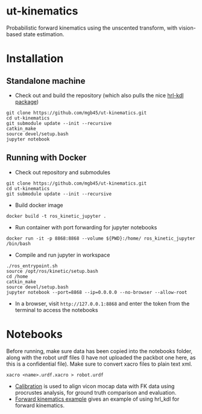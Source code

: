 # ut-kinematics
Probabilistic forward kinematics using the unscented transform, with vision-based state estimation. 


# Installation

## Standalone machine

- Check out and build the repository (which also pulls the nice [hrl-kdl package](https://github.com/gt-ros-pkg/hrl-kdl))

```
git clone https://github.com/mgb45/ut-kinematics.git
cd ut-kinematics
git submodule update --init --recursive
catkin_make
source devel/setup.bash
jupyter notebook
```

## Running with Docker 

- Check out repository and submodules
```
git clone https://github.com/mgb45/ut-kinematics.git
cd ut-kinematics
git submodule update --init --recursive
```
- Build docker image
```
docker build -t ros_kinetic_jupyter .
```
- Run container with port forwarding for jupyter notebooks
```
docker run -it -p 8868:8868 --volume ${PWD}:/home/ ros_kinetic_jupyter /bin/bash
```
- Compile and run jupyter in workspace
```
./ros_entrypoint.sh
source /opt/ros/kinetic/setup.bash
cd /home
catkin_make
source devel/setup.bash
jupyter notebook --port=8868 --ip=0.0.0.0 --no-browser --allow-root
```
- In a browser, visit `http://127.0.0.1:8868` and enter the token from the terminal to access the notebooks

# Notebooks

Before running, make sure data has been copied into the notebooks folder, along with the robot urdf files (I have not uploaded the packbot one here, as this is a confidential file). Make sure to convert xacro files to plain text xml.
```
xacro <name>.urdf.xacro > robot.urdf
```


- [Calibration](notebooks/Calibration.ipynb) is used to align vicon mocap data with FK data using procrustes analysis, for ground truth comparison and evaluation.
- [Forward kinematics example](notebooks/Robot_kinematics.ipynb) gives an example of using hrl_kdl for forward kinematics.

